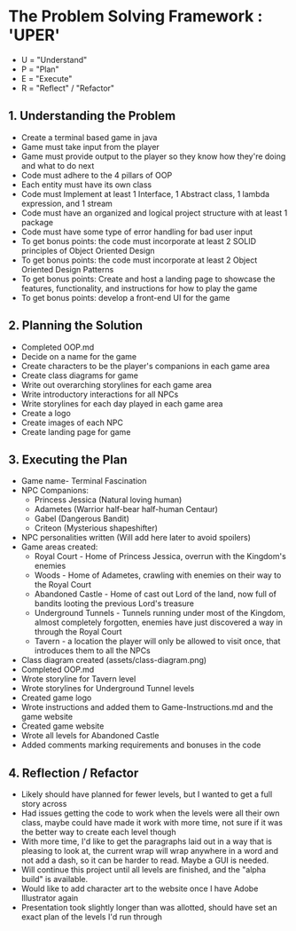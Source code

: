 <h1>The Problem Solving Framework : 'UPER'</h1>

* U = "Understand"
* P = "Plan"
* E = "Execute"
* R = "Reflect" / "Refactor"

<h2>1. Understanding the Problem</h2>

* Create a terminal based game in java
* Game must take input from the player
* Game must provide output to the player so they know how they're doing and what to do next
* Code must adhere to the 4 pillars of OOP
* Each entity must have its own class
* Code must Implement at least 1 Interface, 1 Abstract class, 1 lambda expression, and 1 stream
* Code must have an organized and logical project structure with at least 1 package
* Code must have some type of error handling for bad user input
* To get bonus points: the code must incorporate at least 2 SOLID principles of Object Oriented Design 
* To get bonus points: the code must incorporate at least 2 Object Oriented Design Patterns
* To get bonus points: Create and host a landing page to showcase the features, functionality, and instructions for how to play the game
* To get bonus points: develop a front-end UI for the game

<h2>
    2. Planning the Solution
</h2>

* Completed OOP.md
* Decide on a name for the game
* Create characters to be the player's companions in each game area
* Create class diagrams for game
* Write out overarching storylines for each game area
* Write introductory interactions for all NPCs
* Write storylines for each day played in each game area
* Create a logo
* Create images of each NPC
* Create landing page for game

<h2>
    3. Executing the Plan
</h2>

* Game name- Terminal Fascination
* NPC Companions:
    - Princess Jessica (Natural loving human)
    - Adametes (Warrior half-bear half-human Centaur)
    - Gabel (Dangerous Bandit)
    - Criteon (Mysterious shapeshifter)
* NPC personalities written (Will add here later to avoid spoilers)
* Game areas created:
    - Royal Court - Home of Princess Jessica, overrun with the Kingdom's enemies
    - Woods - Home of Adametes, crawling with enemies on their way to the Royal Court
    - Abandoned Castle - Home of cast out Lord of the land, now full of bandits looting the previous Lord's treasure
    - Underground Tunnels - Tunnels running under most of the Kingdom, almost completely forgotten, enemies have just discovered a way in through the Royal Court
    - Tavern - a location the player will only be allowed to visit once, that introduces them to all the NPCs
* Class diagram created (assets/class-diagram.png)
* Completed OOP.md
* Wrote storyline for Tavern level
* Wrote storylines for Underground Tunnel levels
* Created game logo
* Wrote instructions and added them to Game-Instructions.md and the game website
* Created game website
* Wrote all levels for Abandoned Castle
* Added comments marking requirements and bonuses in the code

<h2>
    4. Reflection / Refactor
</h2>

* Likely should have planned for fewer levels, but I wanted to get a full story across
* Had issues getting the code to work when the levels were all their own class, maybe could have made it work with more time, not sure if it was the better way to create each level though
* With more time, I'd like to get the paragraphs laid out in a way that is pleasing to look at, the current wrap will wrap anywhere in a word and not add a dash, so it can be harder to read. Maybe a GUI is needed.
* Will continue this project until all levels are finished, and the "alpha build" is available.
* Would like to add character art to the website once I have Adobe Illustrator again
* Presentation took slightly longer than was allotted, should have set an exact plan of the levels I'd run through